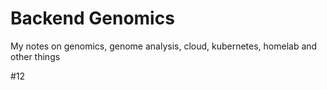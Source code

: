 # Backend Genomics 
My notes on genomics, genome analysis, cloud, kubernetes, homelab and other things

#12
